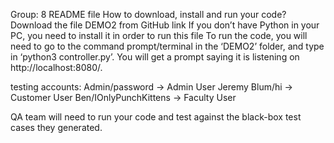 Group: 8
README file
How to download, install and run your code?
    Download the file DEMO2 from GitHub link
    If you don’t have Python in your PC, you need to install it in order to run this file
    To run the code, you will need to go to the command prompt/terminal in the ‘DEMO2’ folder, and type in ‘python3 controller.py’.
    You will get a prompt saying it is listening on http://localhost:8080/.


testing accounts:
Admin/password -> Admin User
Jeremy Blum/hi -> Customer User
Ben/IOnlyPunchKittens -> Faculty User

QA team will need to run your code and test against the black-box test cases they generated.
